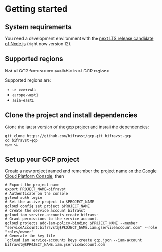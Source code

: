 # Getting started

## System requirements

You need a development environment with the
[next LTS release candidate of Node.js](https://nodejs.org/en/about/releases/)
(right now version 12).

## Supported regions

Not all GCP features are available in all GCP regions.

Supported regions are:

- `us-central1`
- `europe-west1`
- `asia-east1`

## Clone the project and install dependencies

Clone the latest version of the [gcp](https://github.com/bifravst/gcp) project
and install the dependencies:

    git clone https://github.com/bifravst/gcp.git bifravst-gcp
    cd bifravst-gcp
    npm ci

## Set up your GCP project

Create a new project named and remember the project name
[on the Google Cloud Platform Console](https://console.cloud.google.com/projectcreate),
then

    # Export the project name
    export PROJECT_NAME=bifravst
    # Authenticate on the console
    gcloud auth login
    # Set the active project to $PROJECT_NAME
    gcloud config set project $PROJECT_NAME
    # Create the service account bifravst
    gcloud iam service-accounts create bifravst
    # Grant permissions to the service account.
    gcloud projects add-iam-policy-binding $PROJECT_NAME --member "serviceAccount:bifravst@$PROJECT_NAME.iam.gserviceaccount.com" --role "roles/owner"
    # Generate the key file
    `gcloud iam service-accounts keys create gcp.json --iam-account bifravst@$PROJECT_NAME.iam.gserviceaccount.com`

